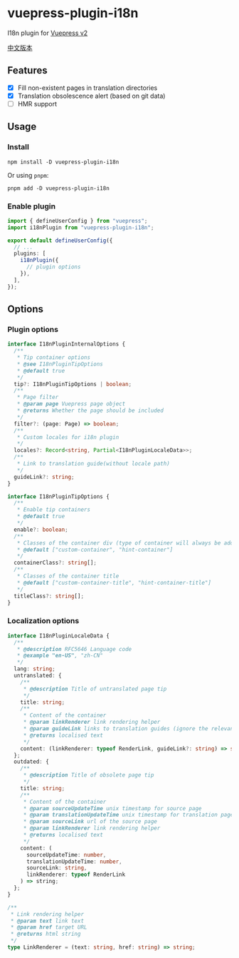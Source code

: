 # vuepress-plugin-i18n

I18n plugin for [Vuepress v2](https://github.com/vuepress/vuepress-next)

[中文版本](./README_zh-CN.md)

## Features

- [x] Fill non-existent pages in translation directories
- [x] Translation obsolescence alert (based on git data)
- [ ] HMR support

## Usage

### Install

```shell
npm install -D vuepress-plugin-i18n
```

Or using `pnpm`:

```shell
pnpm add -D vuepress-plugin-i18n
```

### Enable plugin

```ts
import { defineUserConfig } from "vuepress";
import i18nPlugin from "vuepress-plugin-i18n";

export default defineUserConfig({
  // ...
  plugins: [
    i18nPlugin({
      // plugin options
    }),
  ],
});
```

## Options

### Plugin options

```ts
interface I18nPluginInternalOptions {
  /**
   * Tip container options
   * @see I18nPluginTipOptions
   * @default true
   */
  tip?: I18nPluginTipOptions | boolean;
  /**
   * Page filter
   * @param page Vuepress page object
   * @returns Whether the page should be included
   */
  filter?: (page: Page) => boolean;
  /**
   * Custom locales for i18n plugin
   */
  locales?: Record<string, Partial<I18nPluginLocaleData>>;
  /**
   * Link to translation guide(without locale path)
   */
  guideLink?: string;
}

interface I18nPluginTipOptions {
  /**
   * Enable tip containers
   * @default true
   */
  enable?: boolean;
  /**
   * Classes of the container div (type of container will always be add)
   * @default ["custom-container", "hint-container"]
   */
  containerClass?: string[];
  /**
   * Classes of the container title
   * @default ["custom-container-title", "hint-container-title"]
   */
  titleClass?: string[];
}
```

### Localization options

```ts
interface I18nPluginLocaleData {
  /**
   * @description RFC5646 Language code
   * @example "en-US", "zh-CN"
   */
  lang: string;
  untranslated: {
    /**
     * @description Title of untranslated page tip
     */
    title: string;
    /**
     * Content of the container
     * @param linkRenderer link rendering helper
     * @param guideLink links to translation guides (ignore the relevant section when empty)
     * @returns localised text
     */
    content: (linkRenderer: typeof RenderLink, guideLink?: string) => string;
  };
  outdated: {
    /**
     * @description Title of obsolete page tip
     */
    title: string;
    /**
     * Content of the container
     * @param sourceUpdateTime unix timestamp for source page
     * @param translationUpdateTime unix timestamp for translation page
     * @param sourceLink url of the source page
     * @param linkRenderer link rendering helper
     * @returns localised text
     */
    content: (
      sourceUpdateTime: number,
      translationUpdateTime: number,
      sourceLink: string,
      linkRenderer: typeof RenderLink
    ) => string;
  };
}

/**
 * Link rendering helper
 * @param text link text
 * @param href target URL
 * @returns html string
 */
type LinkRenderer = (text: string, href: string) => string;
```
